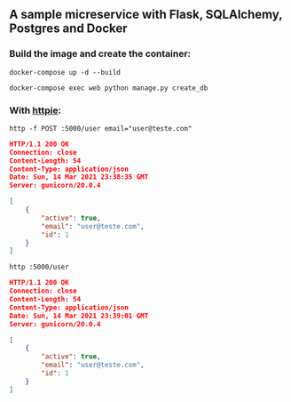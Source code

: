 ## A sample micreservice with Flask, SQLAlchemy, Postgres and Docker


### Build the image and create the container:

``` shell
docker-compose up -d --build
```

``` shell
docker-compose exec web python manage.py create_db
```

### With [httpie](https://httpie.io/):

``` shell
http -f POST :5000/user email="user@teste.com"
```

``` json
HTTP/1.1 200 OK
Connection: close
Content-Length: 54
Content-Type: application/json
Date: Sun, 14 Mar 2021 23:38:35 GMT
Server: gunicorn/20.0.4

[
    {
        "active": true,
        "email": "user@teste.com",
        "id": 1
    }
]
```


``` shell
http :5000/user
```

``` json
HTTP/1.1 200 OK
Connection: close
Content-Length: 54
Content-Type: application/json
Date: Sun, 14 Mar 2021 23:39:01 GMT
Server: gunicorn/20.0.4

[
    {
        "active": true,
        "email": "user@teste.com",
        "id": 1
    }
]
```